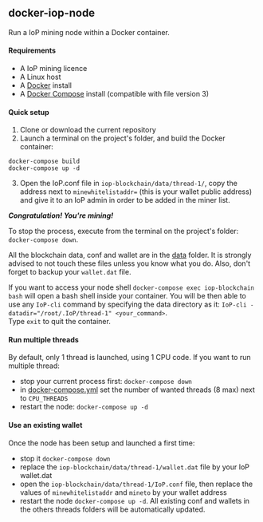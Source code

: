 ## docker-iop-node

Run a IoP mining node within a Docker container.

#### Requirements
- A IoP mining licence
- A Linux host
- A [Docker](https://docs.docker.com/engine/installation/) install
- A [Docker Compose](https://docs.docker.com/compose/install/#install-compose) install (compatible with file version 3)

#### Quick setup

1. Clone or download the current repository
2. Launch a terminal on the project's folder, and build the Docker container: 
```
docker-compose build
docker-compose up -d
```
3. Open the IoP.conf file in `iop-blockchain/data/thread-1/`, copy the address next to `minewhitelistaddr=` (this is your wallet public address) and give it to an IoP admin in order to be added in the miner list.

__*Congratulation! You're mining!*__

To stop the process, execute from the terminal on the project's folder: `docker-compose down`.

All the blockchain data, conf and wallet are in the [data](iop-blockchain/data/) folder. It is strongly advised to not touch these files unless you know what you do. Also, don't forget to backup your `wallet.dat` file.

If you want to access your node shell `docker-compose exec iop-blockchain bash` will open a bash shell inside your container. You will be then able to use any `IoP-cli` command by specifying the data directory as it: `IoP-cli -datadir="/root/.IoP/thread-1" <your_command>`.  
Type `exit` to quit the container.

#### Run multiple threads

By default, only 1 thread is launched, using 1 CPU code. 
If you want to run multiple thread: 
- stop your current process first: `docker-compose down`
- in [docker-compose.yml](docker-compose.yml) set the number of wanted threads (8 max) next to `CPU_THREADS`
- restart the node: `docker-compose up -d`

#### Use an existing wallet

Once the node has been setup and launched a first time:
- stop it `docker-compose down`
- replace the `iop-blockchain/data/thread-1/wallet.dat` file by your IoP wallet.dat
- open the `iop-blockchain/data/thread-1/IoP.conf` file, then replace the values of `minewhitelistaddr` and `mineto` by your wallet address
- restart the node `docker-compose up -d`. All existing conf and wallets in the others threads folders will be automatically updated.
